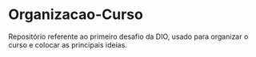 # Organizacao-Curso
Repositório referente ao primeiro desafio da DIO, usado para organizar o curso e colocar as principais ideias. 

